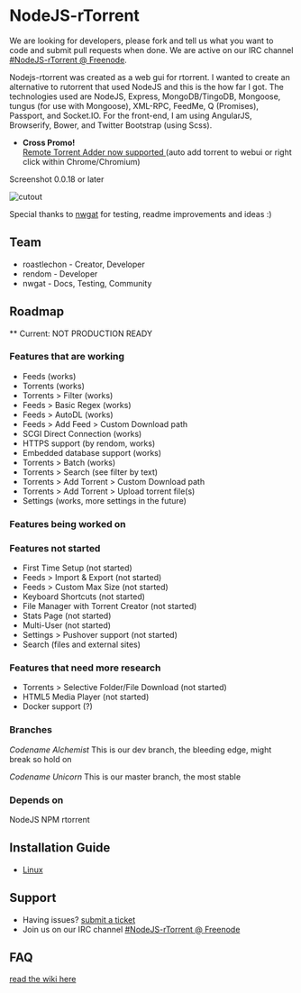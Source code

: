 # NodeJS-rTorrent
We are looking for developers, please fork and tell us what you want to code and submit pull requests when done. We are active on our IRC channel [#NodeJS-rTorrent @ Freenode](http://webchat.freenode.net/?channels=nodejs-rtorrent).

Nodejs-rtorrent was created as a web gui for rtorrent. I wanted to create an alternative to rutorrent that used NodeJS and this is the how far I got. The technologies used are NodeJS, Express, MongoDB/TingoDB, Mongoose, tungus (for use with Mongoose), XML-RPC, FeedMe, Q (Promises), Passport, and Socket.IO. For the front-end, I am using AngularJS, Browserify, Bower, and Twitter Bootstrap (using Scss).

* **Cross Promo!**  
[Remote Torrent Adder now supported ](https://code.google.com/p/remote-torrent-adder/) (auto add torrent to webui or right click within Chrome/Chromium)

 Screenshot 0.0.18 or later
 
![cutout](http://i.imgur.com/ywbBABC.png "screenshot")

Special thanks to [nwgat](http://nwgat.net)  for testing, readme improvements and ideas :)

## Team
* roastlechon - Creator, Developer
* rendom - Developer
* nwgat - Docs, Testing, Community 

## Roadmap
** Current: NOT PRODUCTION READY

### Features that are working
* Feeds (works) 
* Torrents (works)
* Torrents > Filter (works)
* Feeds > Basic Regex (works)
* Feeds > AutoDL (works)
* Feeds > Add Feed > Custom Download path
* SCGI Direct Connection (works)
* HTTPS support (by rendom, works)
* Embedded database support (works)
* Torrents > Batch (works)
* Torrents > Search (see filter by text)
* Torrents > Add Torrent > Custom Download path
* Torrents > Add Torrent > Upload torrent file(s)
* Settings (works, more settings in the future)

### Features being worked on

### Features not started
* First Time Setup (not started)
* Feeds > Import & Export (not started)
* Feeds > Custom Max Size (not started)
* Keyboard Shortcuts (not started)
* File Manager with Torrent Creator (not started)
* Stats Page (not started)
* Multi-User (not started)
* Settings > Pushover support (not started)
* Search (files and external sites)

### Features that need more research
* Torrents > Selective Folder/File Download (not started)
* HTML5 Media Player (not started)
* Docker support (?)

### Branches ###
*Codename Alchemist*
This is our dev branch, the bleeding edge, might break so hold on

*Codename Unicorn*
This is our master branch, the most stable

### Depends on
NodeJS NPM rtorrent

## Installation Guide
* [Linux](https://github.com/roastlechon/nodejs-rtorrent/wiki/Installation-Guide-for-Linux-(direct-scgi-connection))

## Support
* Having issues? [submit a ticket](https://github.com/roastlechon/nodejs-rtorrent/issues/new)
* Join us on our IRC channel [#NodeJS-rTorrent @ Freenode](http://webchat.freenode.net/?channels=nodejs-rtorrent) 

## FAQ
[read the wiki here](https://github.com/roastlechon/nodejs-rtorrent/wiki)
